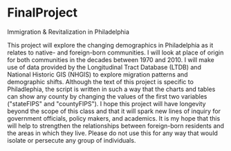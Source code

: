 # FinalProject
Immigration &amp; Revitalization in Philadelphia

This project will explore the changing demographics in Philadelphia as it relates to native- and foreign-born communities. I will look at place of origin for both communities in the decades between 1970 and 2010. I will make use of data provided by the Longitudinal Tract Database (LTDB) and National Historic GIS (NHGIS) to explore migration patterns and demographic shifts. Although the text of this project is specific to Philadlephia, the script is written in such a way that the charts and tables can show any county by changing the values of the first two variables ("stateFIPS" and "countyFIPS"). I hope this project will have longevity beyond the scope of this class and that it will spark new lines of inquiry for government officials, policy makers, and academics. It is my hope that this will help to strengthen the relationships between foreign-born residents and the areas in which they live. Please do not use this for any way that would isolate or persecute any group of individuals.

